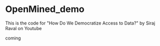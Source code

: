 # OpenMined_demo
This is the code for "How Do We Democratize Access to Data?" by Siraj Raval on Youtube


coming
